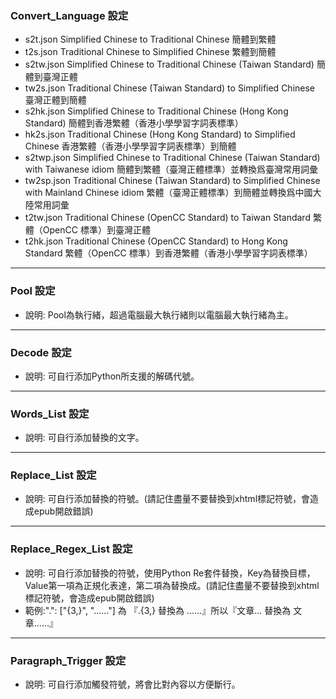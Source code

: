 ### Convert_Language 設定

- s2t.json Simplified Chinese to Traditional Chinese 簡體到繁體
- t2s.json Traditional Chinese to Simplified Chinese 繁體到簡體
- s2tw.json Simplified Chinese to Traditional Chinese (Taiwan Standard) 簡體到臺灣正體
- tw2s.json Traditional Chinese (Taiwan Standard) to Simplified Chinese 臺灣正體到簡體
- s2hk.json Simplified Chinese to Traditional Chinese (Hong Kong Standard) 簡體到香港繁體（香港小學學習字詞表標準）
- hk2s.json Traditional Chinese (Hong Kong Standard) to Simplified Chinese 香港繁體（香港小學學習字詞表標準）到簡體
- s2twp.json Simplified Chinese to Traditional Chinese (Taiwan Standard) with Taiwanese idiom 簡體到繁體（臺灣正體標準）並轉換爲臺灣常用詞彙
- tw2sp.json Traditional Chinese (Taiwan Standard) to Simplified Chinese with Mainland Chinese idiom 繁體（臺灣正體標準）到簡體並轉換爲中國大陸常用詞彙
- t2tw.json Traditional Chinese (OpenCC Standard) to Taiwan Standard 繁體（OpenCC 標準）到臺灣正體
- t2hk.json Traditional Chinese (OpenCC Standard) to Hong Kong Standard 繁體（OpenCC 標準）到香港繁體（香港小學學習字詞表標準）

---

### Pool 設定

* 說明: Pool為執行緒，超過電腦最大執行緒則以電腦最大執行緒為主。

---

### Decode 設定

* 說明: 可自行添加Python所支援的解碼代號。

---
### Words_List 設定

* 說明: 可自行添加替換的文字。

---
### Replace_List 設定

* 說明: 可自行添加替換的符號。(請記住盡量不要替換到xhtml標記符號，會造成epub開啟錯誤)

---

### Replace_Regex_List 設定

* 說明: 可自行添加替換的符號，使用Python Re套件替換，Key為替換目標，Value第一項為正規化表達，第二項為替換成。(請記住盡量不要替換到xhtml標記符號，會造成epub開啟錯誤)
* 範例:".": ["{3,}", "……"] 為 『.{3,} 替換為 ……』所以『文章... 替換為 文章……』

---

### Paragraph_Trigger 設定

* 說明: 可自行添加觸發符號，將會比對內容以方便斷行。
